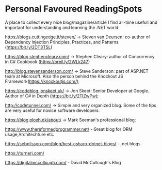 # Personal Favoured ReadingSpots
A place to collect every nice blog/magazine/article I find all-time usefull and important for understanding and learning the .NET world



https://blogs.cuttingedge.it/steven/  -> Steven van Deursen: co-author of Dependency Injection Principles, Practices, and Patterns (https://bit.ly/2DT3TSL)

https://blog.stephencleary.com/   -> Stephen Cleary: author of Concurrency in C# Cookbook
 (https://oreil.ly/2WLk247)

http://blog.stevensanderson.com/ -> Steve Sanderson: part of ASP.NET team at Microsoft. Also the person behind the Knockout JS Framework(https://knockoutjs.com/);

https://codeblog.jonskeet.uk/ -> Jon Skeet: Senior Developer at Google. Author of C# in Depth (https://bit.ly/2TIZwPw);

http://codetunnel.com/ -> Simple and very organized blog. Some of the tips are very useful for novice software developers.

https://blog.ploeh.dk/about/ -> Mark Seeman's professional blog;


https://www.thereformedprogrammer.net/ - Great blog for ORM usage,Architechture etc.

https://sebnilsson.com/blog/best-csharp-dotnet-blogs/ - .net blogs 

https://turnerj.com/ 
 
https://digitalmccullough.com/ - David McCullough's Blog
